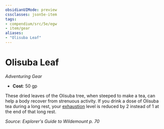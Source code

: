 ```yaml
---
obsidianUIMode: preview
cssclasses: json5e-item
tags:
- compendium/src/5e/egw
- item/gear
aliases: 
- "Olisuba Leaf"
---
```

# Olisuba Leaf
*Adventuring Gear*  

- **Cost**: 50 gp

These dried leaves of the Olisuba tree, when steeped to make a tea, can help a body recover from strenuous activity. If you drink a dose of Olisuba tea during a long rest, your [exhaustion](/compendium/rules/conditions.md#exhaustion) level is reduced by 2 instead of 1 at the end of that long rest.

*Source: Explorer's Guide to Wildemount p. 70*